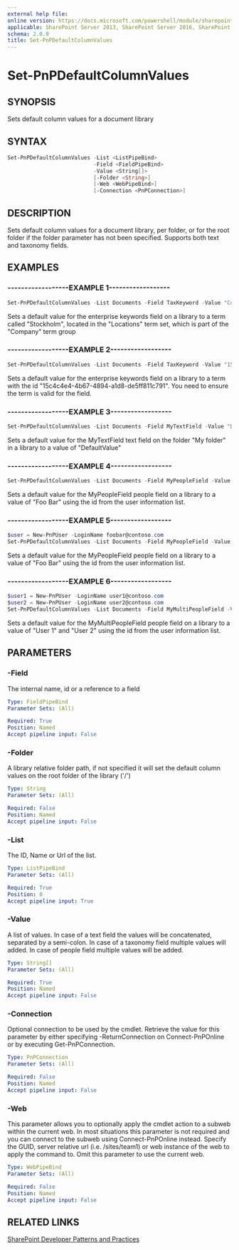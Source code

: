 ```yaml
---
external help file:
online version: https://docs.microsoft.com/powershell/module/sharepoint-pnp/set-pnpdefaultcolumnvalues
applicable: SharePoint Server 2013, SharePoint Server 2016, SharePoint Server 2019, SharePoint Online
schema: 2.0.0
title: Set-PnPDefaultColumnValues
---
```


# Set-PnPDefaultColumnValues

## SYNOPSIS
Sets default column values for a document library

## SYNTAX 

```powershell
Set-PnPDefaultColumnValues -List <ListPipeBind>
                           -Field <FieldPipeBind>
                           -Value <String[]>
                           [-Folder <String>]
                           [-Web <WebPipeBind>]
                           [-Connection <PnPConnection>]
```

## DESCRIPTION
Sets default column values for a document library, per folder, or for the root folder if the folder parameter has not been specified. Supports both text and taxonomy fields.

## EXAMPLES

### ------------------EXAMPLE 1------------------
```powershell
Set-PnPDefaultColumnValues -List Documents -Field TaxKeyword -Value "Company|Locations|Stockholm"
```

Sets a default value for the enterprise keywords field on a library to a term called "Stockholm", located in the "Locations" term set, which is part of the "Company" term group

### ------------------EXAMPLE 2------------------
```powershell
Set-PnPDefaultColumnValues -List Documents -Field TaxKeyword -Value "15c4c4e4-4b67-4894-a1d8-de5ff811c791"
```

Sets a default value for the enterprise keywords field on a library to a term with the id "15c4c4e4-4b67-4894-a1d8-de5ff811c791". You need to ensure the term is valid for the field.

### ------------------EXAMPLE 3------------------
```powershell
Set-PnPDefaultColumnValues -List Documents -Field MyTextField -Value "DefaultValue" -Folder "My folder"
```

Sets a default value for the MyTextField text field on the folder "My folder" in a library to a value of "DefaultValue"

### ------------------EXAMPLE 4------------------
```powershell
Set-PnPDefaultColumnValues -List Documents -Field MyPeopleField -Value "1;#Foo Bar"
```

Sets a default value for the MyPeopleField people field on a library to a value of "Foo Bar" using the id from the user information list.

### ------------------EXAMPLE 5------------------
```powershell
$user = New-PnPUser -LoginName foobar@contoso.com
Set-PnPDefaultColumnValues -List Documents -Field MyPeopleField -Value "$($user.Id);#$($user.LoginName)"
```

Sets a default value for the MyPeopleField people field on a library to a value of "Foo Bar" using the id from the user information list.

### ------------------EXAMPLE 6------------------
```powershell
$user1 = New-PnPUser -LoginName user1@contoso.com
$user2 = New-PnPUser -LoginName user2@contoso.com
Set-PnPDefaultColumnValues -List Documents -Field MyMultiPeopleField -Value "$($user1.Id);#$($user1.LoginName)","$($user2.Id);#$($user2.LoginName)"
```

Sets a default value for the MyMultiPeopleField people field on a library to a value of "User 1" and "User 2" using the id from the user information list.

## PARAMETERS

### -Field
The internal name, id or a reference to a field

```yaml
Type: FieldPipeBind
Parameter Sets: (All)

Required: True
Position: Named
Accept pipeline input: False
```

### -Folder
A library relative folder path, if not specified it will set the default column values on the root folder of the library ('/')

```yaml
Type: String
Parameter Sets: (All)

Required: False
Position: Named
Accept pipeline input: False
```

### -List
The ID, Name or Url of the list.

```yaml
Type: ListPipeBind
Parameter Sets: (All)

Required: True
Position: 0
Accept pipeline input: True
```

### -Value
A list of values. In case of a text field the values will be concatenated, separated by a semi-colon. In case of a taxonomy field multiple values will added. In case of people field multiple values will be added.

```yaml
Type: String[]
Parameter Sets: (All)

Required: True
Position: Named
Accept pipeline input: False
```

### -Connection
Optional connection to be used by the cmdlet. Retrieve the value for this parameter by either specifying -ReturnConnection on Connect-PnPOnline or by executing Get-PnPConnection.

```yaml
Type: PnPConnection
Parameter Sets: (All)

Required: False
Position: Named
Accept pipeline input: False
```

### -Web
This parameter allows you to optionally apply the cmdlet action to a subweb within the current web. In most situations this parameter is not required and you can connect to the subweb using Connect-PnPOnline instead. Specify the GUID, server relative url (i.e. /sites/team1) or web instance of the web to apply the command to. Omit this parameter to use the current web.

```yaml
Type: WebPipeBind
Parameter Sets: (All)

Required: False
Position: Named
Accept pipeline input: False
```

## RELATED LINKS

[SharePoint Developer Patterns and Practices](https://aka.ms/sppnp)
